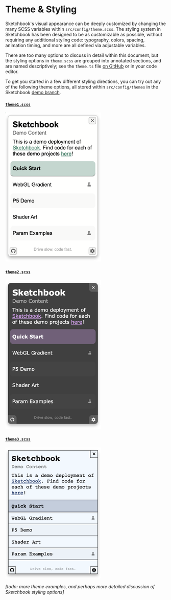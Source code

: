 # Theme & Styling

Sketchbook's visual appearance can be deeply customized by changing the many SCSS variables within `src/config/theme.scss`. The styling system in Sketchbook has been designed to be as customizable as possible, without requiring any additional styling code: typography, colors, spacing, animation timing, and more are all defined via adjustable variables.

There are too many options to discuss in detail within this document, but the styling options in `theme.scss` are grouped into annotated sections, and are named descriptively; see the `theme.ts` file [on GitHub](https://github.com/flatpickles/sketchbook/blob/main/src/config/theme.scss) or in your code editor.

To get you started in a few different styling directions, you can try out any of the following theme options, all stored within `src/config/themes` in the Sketchbook [demo branch](https://github.com/flatpickles/sketchbook/tree/demo/src/config/themes).

#### [`theme1.scss`](https://github.com/flatpickles/sketchbook/blob/demo/src/config/themes/theme1.scss)

<img src="media/theme1.png" style="width: 300px" />

#### [`theme2.scss`](https://github.com/flatpickles/sketchbook/blob/demo/src/config/themes/theme2.scss)

<img src="media/theme2.png" style="width: 300px" />

#### [`theme3.scss`](https://github.com/flatpickles/sketchbook/blob/demo/src/config/themes/theme3.scss)

<img src="media/theme3.png" style="width: 300px" />

_[todo: more theme examples, and perhaps more detailed discussion of Sketchbook styling options]_
